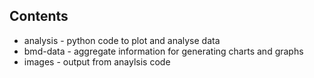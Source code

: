Contents
--------

- analysis - python code to plot and analyse data
- bmd-data - aggregate information for generating charts and graphs
- images - output from anaylsis code
